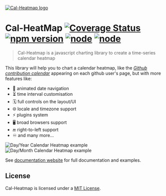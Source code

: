 [![Cal-Heatmap logo](https://cal-heatmap.com/img/favicon.png)](https://cal-heatmap.com/img/favicon.png)

# Cal-HeatMap [![Coverage Status](https://coveralls.io/repos/wa0x6e/cal-heatmap/badge.svg?branch=master&service=github)](https://coveralls.io/github/wa0x6e/cal-heatmap?branch=master) [![npm version](https://badge.fury.io/js/cal-heatmap.svg)](https://badge.fury.io/js/cal-heatmap) [![node](https://github.com/wa0x6e/cal-heatmap/actions/workflows/test.yml/badge.svg?branch=master)](https://github.com/wa0x6e/cal-heatmap/actions/workflows/test.yml) [![node](https://github.com/wa0x6e/cal-heatmap/actions/workflows/lint.yml/badge.svg?branch=master)](https://github.com/wa0x6e/cal-heatmap/actions/workflows/lint.yml)

> Cal-Heatmap is a javascript charting library to create a time-series calendar heatmap

This library will help you to chart a calendar heatmap, like the _[Github contribution calendar](https://github.com/blog/1360-introducing-contributions)_ appearing on each github user's page, but with more features like:

- 🔀 animated date navigation
- ⏳ time interval customisation
- 🗓️ full controls on the layout/UI
- 🌐 locale and timezone support
- ⚡ plugins system
- 🖥️ broad browsers support
- 🔚 right-to-left support
- ♾️ and many more...

![Day/Year Calendar Heatmap example](http://wa0x6e.github.io/cal-heatmap/assets/example1.png)
![Day/Month Calendar Heatmap example](http://wa0x6e.github.io/cal-heatmap/assets/example2.png)

See [documentation website](http://cal-heatmap.com) for full documentation and examples.

## License

Cal-Heatmap is licensed under a [MIT License](./LICENSE).
